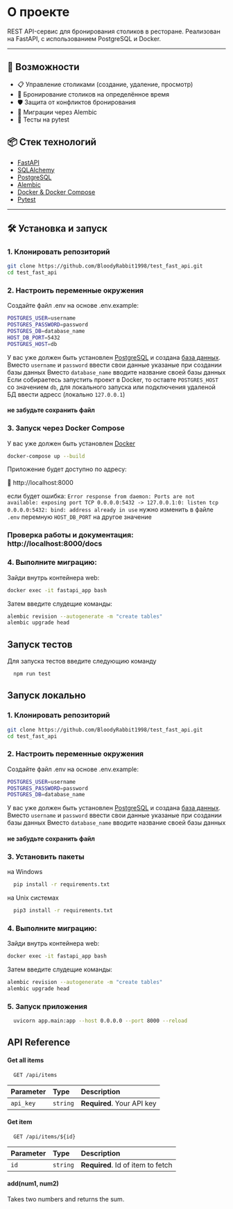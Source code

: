 
# О проекте

REST API-сервис для бронирования столиков в ресторане. Реализован на FastAPI, с использованием PostgreSQL и Docker.

---

## 🚀 Возможности

- 📋 Управление столиками (создание, удаление, просмотр)
- 📅 Бронирование столиков на определённое время
- 🛡️ Защита от конфликтов бронирования
- 🧱 Миграции через Alembic
- 🧪 Тесты на pytest

## 📦 Стек технологий

- [FastAPI](https://fastapi.tiangolo.com/)
- [SQLAlchemy](https://www.sqlalchemy.org/)
- [PostgreSQL](https://www.postgresql.org/)
- [Alembic](https://alembic.sqlalchemy.org/)
- [Docker & Docker Compose](https://docs.docker.com/compose/)
- [Pytest](https://docs.pytest.org/)

---
## 🛠️ Установка и запуск

### 1. Клонировать репозиторий

```bash
git clone https://github.com/BloodyRabbit1998/test_fast_api.git
cd test_fast_api
```
### 2. Настроить переменные окружения

Создайте файл .env на основе .env.example:
```bash
POSTGRES_USER=username
POSTGRES_PASSWORD=password
POSTGRES_DB=database_name
HOST_DB_PORT=5432
POSTGRES_HOST=db
```
У вас уже должен быть установлен [PostgreSQL](https://www.postgresql.org/download/) и создана [база данных](https://www.postgresql.org/docs/current/sql-createdatabase.html).
Вместо `username` и `password` ввести свои данные указаные при создании базы данных
Вместо `database_name` вводите название своей базы данных
Если собираетесь запустить проект в Docker, то оставте `POSTGRES_HOST`  со значением `db`, для локального запуска или подключения удаленой БД ввести адресс (локально `127.0.0.1`)
#### не забудьте сохранить файл

### 3. Запуск через Docker Compose
У вас уже должен быть установлен [Docker](https://www.docker.com/products/docker-desktop/)
```bash
docker-compose up --build
```
Приложение будет доступно по адресу:

📍 http://localhost:8000


если будет ошибка:
`Error response from daemon: Ports are not available: exposing port TCP 0.0.0.0:5432 -> 127.0.0.1:0: listen tcp 0.0.0.0:5432: bind: address already in use`
нужно изменить в файле `.env` перемную `HOST_DB_PORT` на другое значение 
### Проверка работы и документация: http://localhost:8000/docs

### 4. Выполните миграцию:
 Зайди внутрь контейнера web:
 ```bash
 docker exec -it fastapi_app bash
 ```
Затем введите слудещие команды:
 ```bash
alembic revision --autogenerate -m "create tables"    
alembic upgrade head                         
```
## Запуск тестов

Для запуска тестов введите следующию команду

```bash
  npm run test
```


## Запуск локально

### 1. Клонировать репозиторий

```bash
git clone https://github.com/BloodyRabbit1998/test_fast_api.git
cd test_fast_api
```
### 2. Настроить переменные окружения

Создайте файл .env на основе .env.example:
```bash
POSTGRES_USER=username
POSTGRES_PASSWORD=password
POSTGRES_DB=database_name
```
У вас уже должен быть установлен [PostgreSQL](https://www.postgresql.org/download/) и создана [база данных](https://www.postgresql.org/docs/current/sql-createdatabase.html).
Вместо `username` и `password` ввести свои данные указаные при создании базы данных
Вместо `database_name` вводите название своей базы данных
#### не забудьте сохранить файл

### 3. Установить пакеты
на Windows
```bash
  pip install -r requirements.txt
```
на Unix системах

```bash
  pip3 install -r requirements.txt
```
### 4. Выполните миграцию:
 Зайди внутрь контейнера web:
 ```bash
 docker exec -it fastapi_app bash
 ```
Затем введите слудещие команды:
 ```bash
alembic revision --autogenerate -m "create tables"    
alembic upgrade head                         
```
### 5. Запуск приложения
```bash
  uvicorn app.main:app --host 0.0.0.0 --port 8000 --reload
```

## API Reference

#### Get all items

```http
  GET /api/items
```

| Parameter | Type     | Description                |
| :-------- | :------- | :------------------------- |
| `api_key` | `string` | **Required**. Your API key |

#### Get item

```http
  GET /api/items/${id}
```

| Parameter | Type     | Description                       |
| :-------- | :------- | :-------------------------------- |
| `id`      | `string` | **Required**. Id of item to fetch |

#### add(num1, num2)

Takes two numbers and returns the sum.

